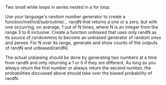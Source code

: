 Two small while loops in series nested in a for loop.


Use your language's random number generator to create a function/method/subroutine/... randN that returns a one or a zero, but with one occurring, on average, 1 out of N times, where N is an integer from the range 3 to 6 inclusive.
Create a function unbiased that uses only randN as its source of randomness to become an unbiased generator of random ones and zeroes.
For N over its range, generate and show counts of the outputs of randN and unbiased(randN).

The actual unbiasing should be done by generating two numbers at a time from randN and only returning a 1 or 0 if they are different. As long as you always return the first number or always return the second number, the probabilities discussed above should take over the biased probability of randN.


